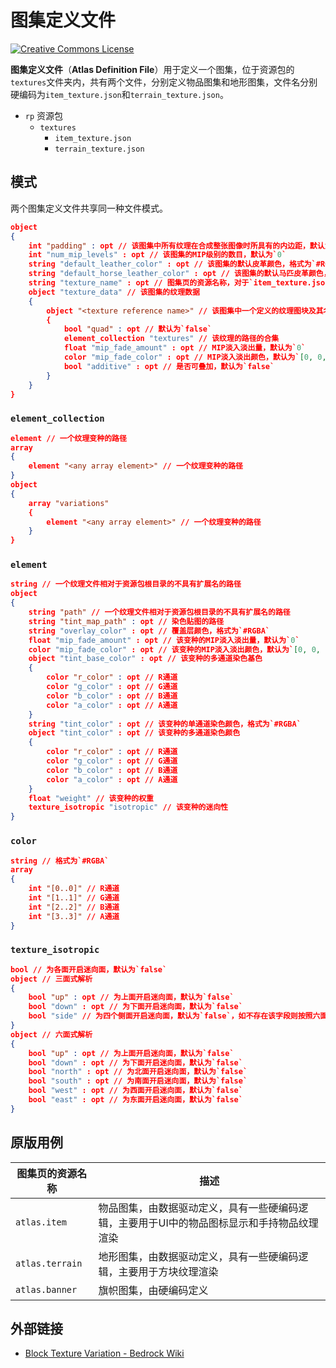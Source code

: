 # 图集定义文件

<a rel="license" href="http://creativecommons.org/licenses/by-nc-sa/4.0/"><img alt="Creative Commons License" style="border-width:0" src="https://mirrors.creativecommons.org/presskit/buttons/80x15/svg/by-nc-sa.svg" /></a>

**图集定义文件**（**Atlas Definition File**）用于定义一个图集，位于资源包的`textures`文件夹内，共有两个文件，分别定义物品图集和地形图集，文件名分别硬编码为`item_texture.json`和`terrain_texture.json`。

<div class="treeview">
  <ul>
    <li><span class="sprite" style="background-image:url(https://wiki.mcbe-dev.net/w/images/9/92/FileCSS.png?format=original);background-position:-112px -128px;background-size:128px auto;height:16px;width:16px"></span> <code>rp</code> 资源包<ul>
      <li><span class="sprite" style="background-image:url(https://wiki.mcbe-dev.net/w/images/9/92/FileCSS.png?format=original);background-position:-112px -128px;background-size:128px auto;height:16px;width:16px"></span> <code>textures</code><ul>
        <li><span class="sprite" style="background-image:url(https://wiki.mcbe-dev.net/w/images/9/92/FileCSS.png?format=original);background-position:-0px -80px;background-size:128px auto;height:16px;width:16px"></span> <code>item_texture.json</code></li>
        <li><span class="sprite" style="background-image:url(https://wiki.mcbe-dev.net/w/images/9/92/FileCSS.png?format=original);background-position:-0px -80px;background-size:128px auto;height:16px;width:16px"></span> <code>terrain_texture.json</code></li>
      </ul></li>
    </ul></li>
  </ul>
</div>

## 模式

两个图集定义文件共享同一种文件模式。

```json
object
{
    int "padding" : opt // 该图集中所有纹理在合成整张图像时所具有的内边距，默认为`0`
    int "num_mip_levels" : opt // 该图集的MIP级别的数目，默认为`0`
    string "default_leather_color" : opt // 该图集的默认皮革颜色，格式为`#RGBA`
    string "default_horse_leather_color" : opt // 该图集的默认马匹皮革颜色，格式为`#RGBA`
    string "texture_name" : opt // 图集页的资源名称，对于`item_texture.json`文件，请填写`atlas.item`，对于`terrain_texture.json`文件，请填写`atlas.terrain`，接受其他名称，但这将导致创建一个新的图集页，文件无法与原版的该图集定义合并，一些硬编码逻辑亦将失效，默认为`atlas.terrain`
    object "texture_data" // 该图集的纹理数据
    {
        object "<texture reference name>" // 该图集中一个定义的纹理图块及其名称
        {
            bool "quad" : opt // 默认为`false`
            element_collection "textures" // 该纹理的路径的合集
            float "mip_fade_amount" : opt // MIP淡入淡出量，默认为`0`
            color "mip_fade_color" : opt // MIP淡入淡出颜色，默认为`[0, 0, 0, 0]`
            bool "additive" : opt // 是否可叠加，默认为`false`
        }
    }
}
```

### `element_collection`

```json
element // 一个纹理变种的路径
array
{
    element "<any array element>" // 一个纹理变种的路径
}
object
{
    array "variations"
    {
        element "<any array element>" // 一个纹理变种的路径
    }
}
```

### `element`

```json
string // 一个纹理文件相对于资源包根目录的不具有扩展名的路径
object
{
    string "path" // 一个纹理文件相对于资源包根目录的不具有扩展名的路径
    string "tint_map_path" : opt // 染色贴图的路径
    string "overlay_color" : opt // 覆盖层颜色，格式为`#RGBA`
    float "mip_fade_amount" : opt // 该变种的MIP淡入淡出量，默认为`0`
    color "mip_fade_color" : opt // 该变种的MIP淡入淡出颜色，默认为`[0, 0, 0, 0]`
    object "tint_base_color" : opt // 该变种的多通道染色基色
    {
        color "r_color" : opt // R通道
        color "g_color" : opt // G通道
        color "b_color" : opt // B通道
        color "a_color" : opt // A通道
    }
    string "tint_color" : opt // 该变种的单通道染色颜色，格式为`#RGBA`
    object "tint_color" : opt // 该变种的多通道染色颜色
    {
        color "r_color" : opt // R通道
        color "g_color" : opt // G通道
        color "b_color" : opt // B通道
        color "a_color" : opt // A通道
    }
    float "weight" // 该变种的权重
    texture_isotropic "isotropic" // 该变种的迷向性
}
```

### `color`

```json
string // 格式为`#RGBA`
array
{
    int "[0..0]" // R通道
    int "[1..1]" // G通道
    int "[2..2]" // B通道
    int "[3..3]" // A通道
}
```

### `texture_isotropic`

```json
bool // 为各面开启迷向面，默认为`false`
object // 三面式解析
{
    bool "up" : opt // 为上面开启迷向面，默认为`false`
    bool "down" : opt // 为下面开启迷向面，默认为`false`
    bool "side" // 为四个侧面开启迷向面，默认为`false`，如不存在该字段则按照六面式解析
}
object // 六面式解析
{
    bool "up" : opt // 为上面开启迷向面，默认为`false`
    bool "down" : opt // 为下面开启迷向面，默认为`false`
    bool "north" : opt // 为北面开启迷向面，默认为`false`
    bool "south" : opt // 为南面开启迷向面，默认为`false`
    bool "west" : opt // 为西面开启迷向面，默认为`false`
    bool "east" : opt // 为东面开启迷向面，默认为`false`
}
```

## 原版用例

| 图集页的资源名称 | 描述                                                         |
| ---------------- | ------------------------------------------------------------ |
| `atlas.item`     | 物品图集，由数据驱动定义，具有一些硬编码逻辑，主要用于UI中的物品图标显示和手持物品纹理渲染 |
| `atlas.terrain`  | 地形图集，由数据驱动定义，具有一些硬编码逻辑，主要用于方块纹理渲染 |
| `atlas.banner`   | 旗帜图集，由硬编码定义                                       |

## 外部链接

- [Block Texture Variation - Bedrock Wiki](https://wiki.bedrock.dev/blocks/block-texture-variation.html)

